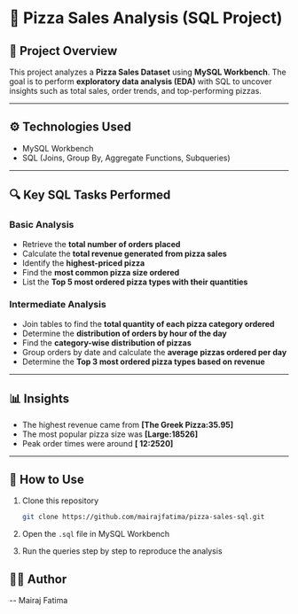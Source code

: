 # 🍕 Pizza Sales Analysis (SQL Project)

## 📌 Project Overview

This project analyzes a **Pizza Sales Dataset** using **MySQL Workbench**.
The goal is to perform **exploratory data analysis (EDA)** with SQL to uncover insights such as total sales, order trends, and top-performing pizzas.

---

## ⚙️ Technologies Used

* MySQL Workbench
* SQL (Joins, Group By, Aggregate Functions, Subqueries)

---

## 🔍 Key SQL Tasks Performed

### Basic Analysis

* Retrieve the **total number of orders placed**
* Calculate the **total revenue generated from pizza sales**
* Identify the **highest-priced pizza**
* Find the **most common pizza size ordered**
* List the **Top 5 most ordered pizza types with their quantities**

### Intermediate Analysis

* Join tables to find the **total quantity of each pizza category ordered**
* Determine the **distribution of orders by hour of the day**
* Find the **category-wise distribution of pizzas**
* Group orders by date and calculate the **average pizzas ordered per day**
* Determine the **Top 3 most ordered pizza types based on revenue**

---

## 📊 Insights

* The highest revenue came from **[The Greek Pizza:35.95]**
* The most popular pizza size was **[Large:18526]**
* Peak order times were around **[ 12:2520]**

---

## 🚀 How to Use

1. Clone this repository

   ```bash
   git clone https://github.com/mairajfatima/pizza-sales-sql.git
   ```
2. Open the `.sql` file in MySQL Workbench
3. Run the queries step by step to reproduce the analysis

## 👨‍💻 Author
-- Mairaj Fatima

